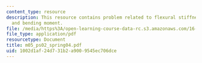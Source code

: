 ```yaml
---
content_type: resource
description: This resource contains problem related to flexural stiffness, deflection
  and bending moment.
file: /media/https%3A/open-learning-course-data-rc.s3.amazonaws.com/16-01-unified-engineering-i-ii-iii-iv-fall-2005-spring-2006/1002d1af24d731b2a9009545ec706dce_m05_ps02_spring04.pdf
file_type: application/pdf
resourcetype: Document
title: m05_ps02_spring04.pdf
uid: 1002d1af-24d7-31b2-a900-9545ec706dce
---
```

